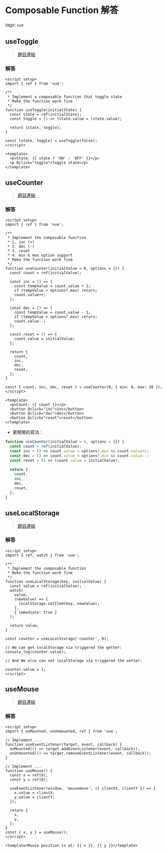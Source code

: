 # Composable Function 解答

###### tags: `vue`

## useToggle

> [題目連結](https://vuejs-challenges.netlify.app/questions/15-useToggle/README.html)

### 解答

```vue
<script setup>
import { ref } from 'vue';

/**
 * Implement a composable function that toggle state
 * Make the function work fine
 */
function useToggle(initialState) {
  const state = ref(initialState);
  const toggle = () => (state.value = !state.value);

  return [state, toggle];
}

const [state, toggle] = useToggle(false);
</script>

<template>
  <p>State: {{ state ? 'ON' : 'OFF' }}</p>
  <p @click="toggle">Toggle state</p>
</template>
```


## useCounter

> [題目連結](https://vuejs-challenges.netlify.app/questions/17-useCounter/README.html)

### 解答

```vue
<script setup>
import { ref } from 'vue';

/**
 * Implement the composable function
 * 1. inc (+)
 * 2. dec (-)
 * 3. reset
 * 4. min & max option support
 * Make the function work fine
 */
function useCounter(initialValue = 0, options = {}) {
  const count = ref(initialValue);

  const inc = () => {
    const tempValue = count.value + 1;
    if (tempValue > options?.max) return;
    count.value++;
  };

  const dec = () => {
    const tempValue = count.value - 1;
    if (tempValue < options?.min) return;
    count.value--;
  };

  const reset = () => {
    count.value = initialValue;
  };

  return {
    count,
    inc,
    dec,
    reset,
  };
}

const { count, inc, dec, reset } = useCounter(0, { min: 0, max: 10 });
</script>

<template>
  <p>Count: {{ count }}</p>
  <button @click="inc">inc</button>
  <button @click="dec">dec</button>
  <button @click="reset">reset</button>
</template>
```

* 更精簡的寫法：
```javascript
function useCounter(initialValue = 0, options = {}) {
  const count = ref(initialValue);
  const inc = () => count.value < options?.max && count.value++;
  const dec = () => count.value > options?.min && count.value--;
  const reset = () => (count.value = initialValue);

  return {
    count,
    inc,
    dec,
    reset,
  };
}
```

## useLocalStorage

> [題目連結](https://vuejs-challenges.netlify.app/questions/18-useLocalStorage/README.html)

### 解答

```vue
<script setup>
import { ref, watch } from 'vue';

/**
 * Implement the composable function
 * Make the function work fine
 */
function useLocalStorage(key, initialValue) {
  const value = ref(initialValue);
  watch(
    value,
    (newValue) => {
      localStorage.setItem(key, newValue);
    },
    { immediate: true }
  );

  return value;
}

const counter = useLocalStorage('counter', 0);

// We can get localStorage via triggered the getter:
console.log(counter.value);

// And We also can set localStorage via triggered the setter:

counter.value = 1;
</script>
```

## useMouse

> [題目連結](https://vuejs-challenges.netlify.app/questions/25-useMouse/README.html)

### 解答

```vue
<script setup>
import { onMounted, onUnmounted, ref } from 'vue';

// Implement ...
function useEventListener(target, event, callback) {
  onMounted(() => target.addEventListener(event, callback));
  onUnmounted(() => target.removeEventListener(event, callback));
}

// Implement ...
function useMouse() {
  const x = ref(0);
  const y = ref(0);

  useEventListener(window, 'mousemove', ({ clientX, clientY }) => {
    x.value = clientX;
    y.value = clientY;
  });

  return {
    x,
    y,
  };
}
const { x, y } = useMouse();
</script>

<template>Mouse position is at: {{ x }}, {{ y }}</template>
```
